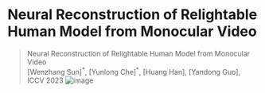 # Neural Reconstruction of Relightable Human Model from Monocular Video
> Neural Reconstruction of Relightable Human Model from Monocular Video  
> [Wenzhang Sun]<sup>\*</sup>, [Yunlong Che]<sup>\*</sup>, [Huang Han], [Yandong Guo],
> ICCV 2023
![image](https://github.com/sunwenzhang1996/RelightHuman/assets/49440730/fc3bfb97-0e37-4ba7-a2d7-701d01fad074)
